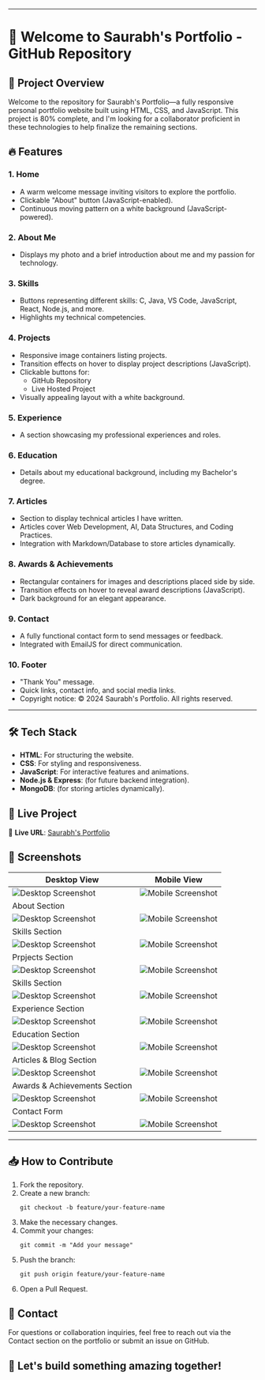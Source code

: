 
---
<body>
    <div class="container">
        <h1>🚀 Welcome to Saurabh's Portfolio - GitHub Repository</h1>
        <h2>🌟 Project Overview</h2>
        <p>Welcome to the repository for Saurabh's Portfolio—a fully responsive personal portfolio website built using HTML, CSS, and JavaScript. This project is 80% complete, and I'm looking for a collaborator proficient in these technologies to help finalize the remaining sections.</p>
        <h2>🔥 Features</h2>
        <h3>1. Home</h3>
        <ul>
            <li>A warm welcome message inviting visitors to explore the portfolio.</li>
            <li>Clickable "About" button (JavaScript-enabled).</li>
            <li>Continuous moving pattern on a white background (JavaScript-powered).</li>
        </ul>
        <h3>2. About Me</h3>
        <ul>
            <li>Displays my photo and a brief introduction about me and my passion for technology.</li>
        </ul>
        <h3>3. Skills</h3>
        <ul>
            <li>Buttons representing different skills: C, Java, VS Code, JavaScript, React, Node.js, and more.</li>
            <li>Highlights my technical competencies.</li>
        </ul>
        <h3>4. Projects</h3>
        <ul>
            <li>Responsive image containers listing projects.</li>
            <li>Transition effects on hover to display project descriptions (JavaScript).</li>
            <li>Clickable buttons for:
                <ul>
                    <li>GitHub Repository</li>
                    <li>Live Hosted Project</li>
                </ul>
            </li>
            <li>Visually appealing layout with a white background.</li>
        </ul>
        <h3>5. Experience</h3>
        <ul>
            <li>A section showcasing my professional experiences and roles.</li>
        </ul>
        <h3>6. Education</h3>
        <ul>
            <li>Details about my educational background, including my Bachelor's degree.</li>
        </ul>
        <h3>7. Articles</h3>
        <ul>
            <li>Section to display technical articles I have written.</li>
            <li>Articles cover Web Development, AI, Data Structures, and Coding Practices.</li>
            <li>Integration with Markdown/Database to store articles dynamically.</li>
        </ul>
        <h3>8. Awards & Achievements</h3>
        <ul>
            <li>Rectangular containers for images and descriptions placed side by side.</li>
            <li>Transition effects on hover to reveal award descriptions (JavaScript).</li>
            <li>Dark background for an elegant appearance.</li>
        </ul>
        <h3>9. Contact</h3>
        <ul>
            <li>A fully functional contact form to send messages or feedback.</li>
            <li>Integrated with EmailJS for direct communication.</li>
        </ul>
        <h3>10. Footer</h3>
        <ul>
            <li>"Thank You" message.</li>
            <li>Quick links, contact info, and social media links.</li>
            <li>Copyright notice: © 2024 Saurabh's Portfolio. All rights reserved.</li>
        </ul>

        
 ---
 <h2>🛠️ Tech Stack</h2>
        <ul>
            <li><strong>HTML</strong>: For structuring the website.</li>
            <li><strong>CSS</strong>: For styling and responsiveness.</li>
            <li><strong>JavaScript</strong>: For interactive features and animations.</li>
            <li><strong>Node.js & Express</strong>: (for future backend integration).</li>
            <li><strong>MongoDB</strong>: (for storing articles dynamically).</li>
        </ul>
        <h2>🎯 Live Project</h2>
        <p>🔗 <strong>Live URL</strong>: <a href="https://www.gu-saurabh.tech/">Saurabh's Portfolio</a></p>
        
## 🎨 **Screenshots**
| Desktop View | Mobile View |
|-------------|------------|
| ![Desktop Screenshot](assets/images/screenshot/1.png) | ![Mobile Screenshot](assets/images/screenshot/11.png) |
|About Section|
| ![Desktop Screenshot](assets/images/screenshot/2.png) | ![Mobile Screenshot](assets/images/screenshot/12.png) |
|Skills Section|
| ![Desktop Screenshot](assets/images/screenshot/3.png) | ![Mobile Screenshot](assets/images/screenshot/13.png) |
|Prpjects Section|
| ![Desktop Screenshot](assets/images/screenshot/4.png) | ![Mobile Screenshot](assets/images/screenshot/14.png) |
|Skills Section|
| ![Desktop Screenshot](assets/images/screenshot/5.png) | ![Mobile Screenshot](assets/images/screenshot/15.png) |
|Experience Section|
| ![Desktop Screenshot](assets/images/screenshot/6.png) | ![Mobile Screenshot](assets/images/screenshot/16.png) |
|Education Section|
| ![Desktop Screenshot](assets/images/screenshot/7.png) | ![Mobile Screenshot](assets/images/screenshot/17.png) |
|Articles & Blog Section|
| ![Desktop Screenshot](assets/images/screenshot/8.png) | ![Mobile Screenshot](assets/images/screenshot/18.png) |
|Awards & Achievements Section|
| ![Desktop Screenshot](assets/images/screenshot/9.png) | ![Mobile Screenshot](assets/images/screenshot/19.png) |
|Contact Form|
| ![Desktop Screenshot](assets/images/screenshot/10.png) | ![Mobile Screenshot](assets/images/screenshot/20.png) |

---
 <h2>📥 How to Contribute</h2>
        <ol>
            <li>Fork the repository.</li>
            <li>Create a new branch:
                <pre><code>git checkout -b feature/your-feature-name</code></pre>
            </li>
            <li>Make the necessary changes.</li>
            <li>Commit your changes:
                <pre><code>git commit -m "Add your message"</code></pre>
            </li>
            <li>Push the branch:
                <pre><code>git push origin feature/your-feature-name</code></pre>
            </li>
            <li>Open a Pull Request.</li>
        </ol>
        <h2>📧 Contact</h2>
        <p>For questions or collaboration inquiries, feel free to reach out via the Contact section on the portfolio or submit an issue on GitHub.</p>
        <h2>🚀 Let's build something amazing together!</h2>
    </div>
</body>
</html>
